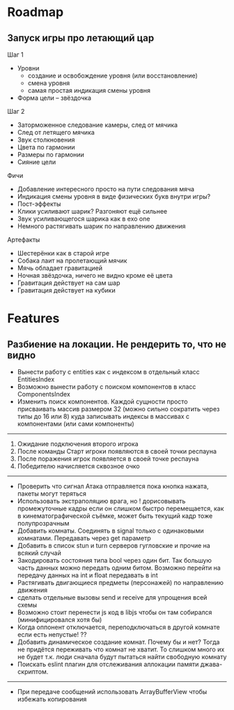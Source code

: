 # Roadmap

## Запуск игры про летающий цар

Шаг 1
* Уровни
    - создание и освобождение уровня (или восстановление)
    - смена уровня
    - самая простая индикация смены уровня
* Форма цели – звёздочка

Шаг 2
* Заторможенное следование камеры, след от мячика
* След от летящего мячика
* Звук столкновения
* Цвета по гармонии
* Размеры по гармонии
* Сияние цели


Фичи
* Добавление интересного просто на пути следования мяча
* Индикация смены уровня в виде физических букв внутри игры?
* Пост-эффекты
* Клики усиливают шарик? Разгоняют ещё сильнее
* Звук усиливающегося шарика как в exo one
* Немного растягивать шарик по направлению движения

Артефакты
* Шестерёнки как в старой игре
* Собака лаит на пролетающий мячик
* Мячь обладает гравитацией
* Ночная звёздочка, ничего не видно кроме её цвета
* Гравитация действует на сам шар
* Гравитация действует на кубики


# Features
Разбиение на локации. Не рендерить то, что не видно
---
* Вынести работу с entities как с индексом в отдельный класс EntitiesIndex
* Возможно вынести работу с поиском компонентов в класс ComponentsIndex
* Изменить поиск компонентов. Каждой сущности просто присваивать массив размером 32 (можно сильно сократить через типы до 16 или 8) куда записывать индексы в массивах с компонентами (или сами компоненты)

---
1. Ожидание подключения второго игрока
2. После команды Старт игроки появляются в своей точки респауна
3. После поражения игрок появляется в своей точке респауна
4. Победителю начисляется сквозное очко
---
* Проверить что сигнал Атака отправляется пока кнопка нажата, пакеты могут теряться
* Использовать экстраполяцию врага, но ! дорисовывать промежуточные кадры если он слишком быстро перемещается, как в кинематографической съёмке, может быть текущий кадр тоже полупрозрачным
* Добавить комнаты. Соединять в signal только с одинаковыми комнатами. Передавать через get параметр
* Добавить в список stun и turn серверов гугловские и прочие на всякий случай
* Закодировать состояния типа bool через один бит. Так большую часть данных можно передать одним битом. Возможно перейти на передачу данных на int и float передавать в int
* Растягивать двигающиеся предметы (персонажей) по направлению движения
* сделать отдельные вызовы send и receive для упрощения всей схемы
* Возможно стоит перенести js код в libjs чтобы он там собирался (минифицировался хотя бы)
* Когда оппонент отключается, переподключаться в другой комнате  если есть непустые! ??
* Добавить динамическое создание комнат. Почему бы и нет? Тогда не придётся переживать что комнат не хватит. То слишком много их не будет т.к. люди сначала будут пытаться найти свободную комнату
* Поискать eslint плагин для отслеживания аллокации памяти джава-скриптом.
---
* При передаче сообщений использовать ArrayBufferView чтобы избежать копирования